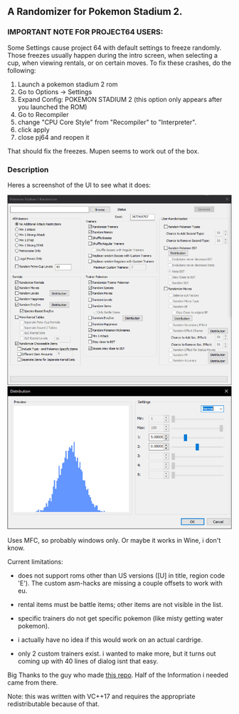 ## A Randomizer for Pokemon Stadium 2.

### IMPORTANT NOTE FOR PROJECT64 USERS:
Some Settings cause project 64 with default settings to freeze randomly.
Those freezes usually happen during the intro screen, when selecting a cup, when viewing rentals, or on certain moves.
To fix these crashes, do the following:

1. Launch a pokemon stadium 2 rom
2. Go to Options -> Settings
3. Expand Config: POKEMON STADIUM 2 (this option only appears after you launched the ROM)
4. Go to Recompiler
5. change "CPU Core Style" from "Recompiler" to "Interpreter".
6. click apply
7. close pj64 and reopen it

That should fix the freezes.
Mupen seems to work out of the box.

### Description

Heres a screenshot of the UI to see what it does:

![Main Dialog](https://github.com/Dunstklinge/Stadium2Randomizer/blob/master/UISnapshot.jpg)
![Distribtion Dialog](https://github.com/Dunstklinge/Stadium2Randomizer/blob/master/UISnapshot2.jpg)

Uses MFC, so probably windows only. Or maybe it works in Wine, i don't know.


Current limitations:

- does not support roms other than US versions ([U] in title, region code 'E'). The custom asm-hacks are missing a couple offsets to work with eu.
	
- rental items must be battle items; other items are not visible in the list.
	
- specific trainers do not get specific pokemon (like misty getting water pokemon).
	
- i actually have no idea if this would work on an actual cardrige. 
	
- only 2 custom trainers exist. i wanted to make more, but it turns out coming up with 40 lines of dialog isnt that easy.

Big Thanks to the guy who made [this repo](https://github.com/pret/pokestadium/tree/master/stadiumgs). Half of the Information i needed came from there.


Note: this was written with VC++17 and requires the appropriate redistributable because of that.
